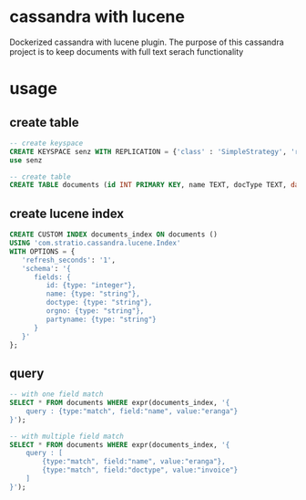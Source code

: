 # cassandra with lucene

Dockerized cassandra with lucene plugin. The purpose of this cassandra project 
is to keep documents with full text serach functionality  

# usage

## create table
```sql
-- create keyspace
CREATE KEYSPACE senz WITH REPLICATION = {'class' : 'SimpleStrategy', 'replication_factor': 3};
use senz

-- create table
CREATE TABLE documents (id INT PRIMARY KEY, name TEXT, docType TEXT, date TEXT, partyName TEXT, orgNo TEXT, vatNo TEXT);
```

## create lucene index

```sql
CREATE CUSTOM INDEX documents_index ON documents ()
USING 'com.stratio.cassandra.lucene.Index'
WITH OPTIONS = {
   'refresh_seconds': '1',
   'schema': '{
      fields: {
         id: {type: "integer"},
         name: {type: "string"},
         doctype: {type: "string"},
         orgno: {type: "string"},
         partyname: {type: "string"}
      }
   }'
};
```

## query
```sql
-- with one field match
SELECT * FROM documents WHERE expr(documents_index, '{
    query : {type:"match", field:"name", value:"eranga"}
}');

-- with multiple field match
SELECT * FROM documents WHERE expr(documents_index, '{
    query : [
        {type:"match", field:"name", value:"eranga"},
        {type:"match", field:"doctype", value:"invoice"}
    ]
}');
```
